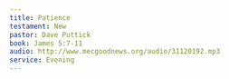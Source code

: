 ```yaml
---
title: Patience
testament: New
pastor: Dave Puttick
book: James 5:7-11
audio: http://www.mecgoodnews.org/audio/31120192.mp3
service: Evening
---
```

